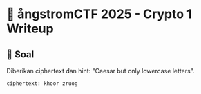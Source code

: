 # 🔐 ångstromCTF 2025 - Crypto 1 Writeup

## 📜 Soal
Diberikan ciphertext dan hint: "Caesar but only lowercase letters".

```text
ciphertext: khoor zruog
```

